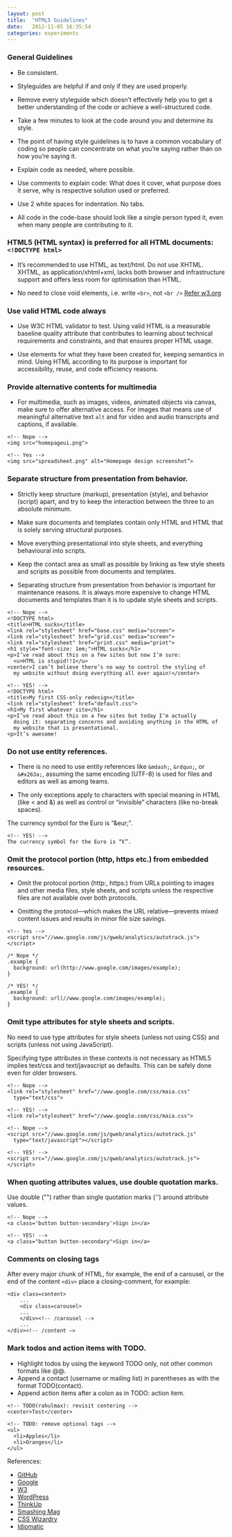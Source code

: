 ```yaml
---
layout: post
title:  "HTML5 Guidelines"
date:   2012-11-05 16:35:54
categories: experiments
---
```


### General Guidelines

* Be consistent.

* Styleguides are helpful if and only if they are used properly.

* Remove every styleguide which doesn’t effectively help you to get a better understanding of the code or achieve a well-structured code.

* Take a few minutes to look at the code around you and determine its style.

* The point of having style guidelines is to have a common vocabulary of coding so people can concentrate on what you’re saying rather than on how you’re saying it.

* Explain code as needed, where possible.

* Use comments to explain code: What does it cover, what purpose does it serve, why is respective solution used or preferred.
* Use 2 white spaces for indentation. No tabs.
* All code in the code-base should look like a single person typed it, even when many people are contributing to it.


### HTML5 (HTML syntax) is preferred for all HTML documents: `<!DOCTYPE html>`

* It’s recommended to use HTML, as text/html. Do not use XHTML. XHTML, as application/xhtml+xml, lacks both browser and infrastructure support and offers less room for optimisation than HTML.

* No need to close void elements, i.e. write `<br>`, not `<br />` [Refer w3.org](http://dev.w3.org/html5/spec-author-view/syntax.html#syntax-start-tag)

### Use valid HTML code always

* Use W3C HTML validator to test. Using valid HTML is a measurable baseline quality attribute that contributes to learning about technical requirements and constraints, and that ensures proper HTML usage.

* Use elements for what they have been created for, keeping semantics in mind. Using HTML according to its purpose is important for accessibility, reuse, and code efficiency reasons.

### Provide alternative contents for multimedia

* For multimedia, such as images, videos, animated objects via canvas, make sure to offer alternative access. For images that means use of meaningful alternative text `alt` and for video and audio transcripts and captions, if available.

<p></p>

    <!-- Nope -->
    <img src="homepageui.png">

    <!-- Yes -->
    <img src="spreadsheet.png" alt="Homepage design screenshot”>


### Separate structure from presentation from behavior.

* Strictly keep structure (markup), presentation (style), and behavior (script) apart, and try to keep the interaction between the three to an absolute minimum.

* Make sure documents and templates contain only HTML and HTML that is solely serving structural purposes.

* Move everything presentational into style sheets, and everything behavioural into scripts.
* Keep the contact area as small as possible by linking as few style sheets and scripts as possible from documents and templates.
* Separating structure from presentation from behavior is important for maintenance reasons. It is always more expensive to change HTML documents and templates than it is to update style sheets and scripts.

<p></p>

    <!-- Nope -->
    <!DOCTYPE html>
    <title>HTML sucks</title>
    <link rel="stylesheet" href="base.css" media="screen">
    <link rel="stylesheet" href="grid.css" media="screen">
    <link rel="stylesheet" href="print.css" media="print">
    <h1 style="font-size: 1em;">HTML sucks</h1>
    <p>I’ve read about this on a few sites but now I’m sure:
      <u>HTML is stupid!!1</u>
    <center>I can’t believe there’s no way to control the styling of
      my website without doing everything all over again!</center>

    <!-- YES! -->
    <!DOCTYPE html>
    <title>My first CSS-only redesign</title>
    <link rel="stylesheet" href="default.css">
    <h1>My first whatever site</h1>
    <p>I’ve read about this on a few sites but today I’m actually
      doing it: separating concerns and avoiding anything in the HTML of
      my website that is presentational.
    <p>It’s awesome!




### Do not use entity references.

* There is no need to use entity references like `&mdash;`, `&rdquo;`, or `&#x263a;`, assuming the same encoding (UTF-8) is used for files and editors as well as among teams.

* The only exceptions apply to characters with special meaning in HTML (like < and &) as well as control or “invisible” characters (like no-break spaces).

<p></p>
    <!-- Nope -->
    The currency symbol for the Euro is &ldquo;&eur;&rdquo;.

    <!-- YES! -->
    The currency symbol for the Euro is “€”.




### Omit the protocol portion (http, https etc.) from embedded resources.

* Omit the protocol portion (http:, https:) from URLs pointing to images and other media files, style sheets, and scripts unless the respective files are not available over both protocols.

* Omitting the protocol—which makes the URL relative—prevents mixed content issues and results in minor file size savings.

<p></p>
    <!-- Nope -->
    <script src="http://www.google.com/js/gweb/analytics/autotrack.js"></script>

    <!-- Yes -->
    <script src="//www.google.com/js/gweb/analytics/autotrack.js"></script>

<p></p>

    /* Nope */
    .example {
      background: url(http://www.google.com/images/example);
    }

    /* YES! */
    .example {
      background: url(//www.google.com/images/example);
    }


### Omit type attributes for style sheets and scripts.

No need to use type attributes for style sheets (unless not using CSS) and scripts (unless not using JavaScript).

Specifying type attributes in these contexts is not necessary as HTML5 implies text/css and text/javascript as defaults. This can be safely done even for older browsers.


    <!-- Nope -->
    <link rel="stylesheet" href="//www.google.com/css/maia.css"
      type="text/css">

    <!-- YES! -->
    <link rel="stylesheet" href="//www.google.com/css/maia.css">

    <!-- Nope -->
    <script src="//www.google.com/js/gweb/analytics/autotrack.js"
      type="text/javascript"></script>

    <!-- YES! -->
    <script src="//www.google.com/js/gweb/analytics/autotrack.js"></script>


### When quoting attributes values, use double quotation marks.

Use double ("") rather than single quotation marks ('') around attribute values.


    <!-- Nope -->
    <a class='button button-secondary'>Sign in</a>

    <!-- YES! -->
    <a class="button button-secondary">Sign in</a>

### Comments on closing tags

After every major chunk of HTML, for example, the end of a carousel, or the end of the content `<div>` place a closing-comment, for example:

    <div class=content>
        ...
        <div class=carousel>
        ...
        </div><!-- /carousel -->
        ...
    </div><!-- /content —>


### Mark todos and action items with TODO.

* Highlight todos by using the keyword TODO only, not other common formats like @@.
* Append a contact (username or mailing list) in parentheses as with the format TODO(contact).
* Append action items after a colon as in TODO: action item.

<p></p>

    <!-- TODO(rahulmax): revisit centering -->
    <center>Test</center>

    <!-- TODO: remove optional tags -->
    <ul>
      <li>Apples</li>
      <li>Oranges</li>
    </ul>



References:

* [GitHub](https://github.com/styleguide/css)
* [Google](http://google-styleguide.googlecode.com/svn/trunk/htmlcssguide.xml)
* [W3](http://www.w3.org/TR/WCAG20/)
* [WordPress](http://make.wordpress.org/core/handbook/coding-standards/css/)
* [ThinkUp](https://github.com/ginatrapani/ThinkUp/wiki/Code-Style-Guide)
* [Smashing Mag](http://coding.smashingmagazine.com/2008/05/02/improving-code-readability-with-css-styleguides/)
* [CSS Wizardry](http://csswizardry.com/2012/04/my-html-css-coding-style/)
* [Idiomatic](https://github.com/necolas/idiomatic-css)
